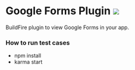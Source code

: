# Google Forms Plugin ![](https://api.travis-ci.org/BuildFire/googleFormsPlugin.svg)

BuildFire plugin to view Google Forms in your app.

### How to run test cases
- npm install
- karma start